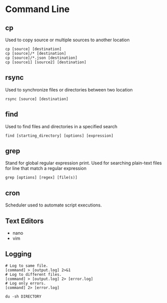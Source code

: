 # Command Line

## cp

Used to copy source or multiple sources to another location

```
cp [source] [destination]
cp [source]/* [destination]
cp [source]/*.json [destination]
cp [source1] [source2] [destination]
```

## rsync

Used to synchronize files or directories between two location

```
rsync [source] [destination]
```

## find

Used to find files and directories in a specified search

```
find [starting_directory] [options] [expression]
```

## grep

Stand for global regular expression print. Used for searching plain-text files for line that match a regular expression

```
grep [options] [regex] [file(s)]
```

## cron

Scheduler used to automate script executions.

## Text Editors

- nano
- vim

## Logging

```
# Log to same file.
[command] > [output.log] 2>&1
# Log to different files.
[command] > [output.log] 2> [error.log]
# Log only errors.
[command] 2> [error.log]

du -sh DIRECTORY
```
